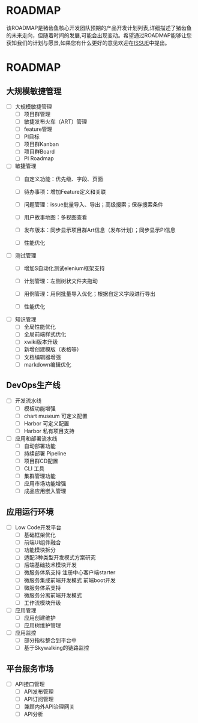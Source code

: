 # ROADMAP

该ROADMAP是猪齿鱼核心开发团队预期的产品开发计划列表,详细描述了猪齿鱼的未来走向，但随着时间的发展,可能会出现变动。希望通过ROADMAP能够让您获知我们的计划与愿景,如果您有什么更好的意见欢迎在[ISSUE](https://github.com/choerodon/choerodon/issues)中提出。


# ROADMAP

## 大规模敏捷管理

- [ ] 大规模敏捷管理
    - [ ] 项目群管理
    - [ ] 敏捷发布火车（ART）管理
    - [ ] feature管理
    - [ ] PI目标
    - [ ] 项目群Kanban
    - [ ] 项目群Board
    - [ ] PI Roadmap

- [ ] 敏捷管理
  - [ ] 自定义功能：优先级、字段、页面
  - [ ] 待办事项：增加Feature定义和关联
  - [ ] 问题管理：issue批量导入、导出；高级搜索；保存搜索条件
  - [ ] 用户故事地图：多视图查看
  - [ ] 发布版本：同步显示项目群Art信息（发布计划）；同步显示PI信息
  - [ ] 性能优化


- [ ] 测试管理
  - [ ] 增加S自动化测试elenium框架支持
  - [ ] 计划管理：左侧树状文件夹拖动
  - [ ] 用例管理：用例批量导入优化；根据自定义字段进行导出
  - [ ] 性能优化


- [ ] 知识管理
  - [ ] 全局性能优化
  - [ ] 全局前端样式优化
  - [ ] xwiki版本升级
  - [ ] 新增创建模版（表格等）
  - [ ] 文档编辑器增强
  - [ ] markdown编辑优化

## DevOps生产线

- [ ] 开发流水线
  - [ ] 模板功能增强
  - [ ] chart museum 可定义配置
  - [ ] Harbor 可定义配置
  - [ ] Harbor 私有项目支持

- [ ] 应用和部署流水线
  - [ ] 自动部署功能
  - [ ] 持续部署 Pipeline
  - [ ] 项目群CD配置
  - [ ] CLI 工具
  - [ ] 集群管理功能
  - [ ] 应用市场功能增强
  - [ ] 成品应用嵌入管理

## 应用运行环境

- [ ] Low Code开发平台
  - [ ] 基础框架优化    
  - [ ] 前端UI组件融合        
  - [ ] 功能模块拆分  
  - [ ] 适配3种类型开发模式方案研究  
  - [ ] 后端基础技术模块开发  
  - [ ] 微服务体系支持 注册中心客户端starter
  - [ ] 微服务集成前端开发模式 前端boot开发
  - [ ] 微服务体系支持 
  - [ ] 微服务分离前端开发模式 
  - [ ] 工作流模块升级 
  
- [ ] 应用管理
    - [ ] 应用创建维护
    - [ ] 应用树维护管理

- [ ] 应用监控
  - [ ] 部分指标整合到平台中
  - [ ] 基于Skywalking的链路监控

## 平台服务市场

- [ ] API接口管理
    - [ ] API发布管理
    - [ ] API订阅管理
    - [ ] 兼顾内外API治理网关
    - [ ] API分析
